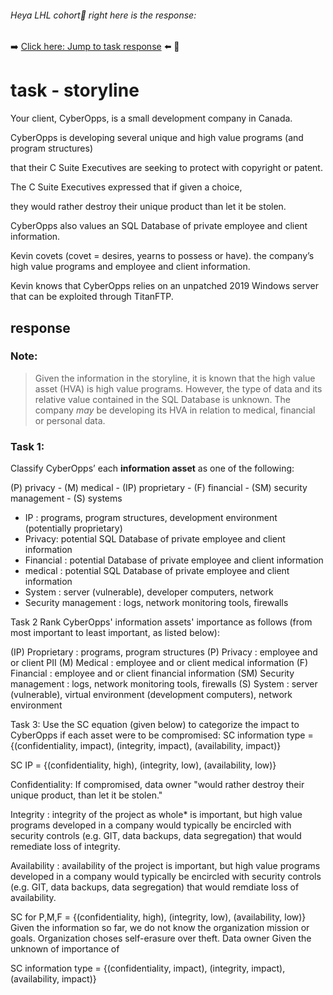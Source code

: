 <!-- Hey fancy seeing you here -->
###### Heya LHL cohort👋 right here is the response:
➡️ [Click here: Jump to task response](#response) ⬅️
🐜
# task - storyline

Your client, CyberOpps, is a small development company in Canada.

CyberOpps is developing several unique and high value programs (and program structures)

that their C Suite Executives are seeking to protect with copyright or patent.

The C Suite Executives expressed that if given a choice,

they would rather destroy their unique product
than let it be stolen.

CyberOpps also values an SQL Database of private employee and client information.

Kevin covets (covet = desires, yearns to possess or have). the company’s
high value programs and employee and client information.

Kevin knows that CyberOpps relies on
an unpatched 2019 Windows server
that can be exploited through TitanFTP.

## response

### Note:

> Given the information in the storyline, it is known that the high value asset (HVA) is high value programs.
> However, the type of data and its relative value contained in the SQL Database is unknown.
> The company *may* be developing its HVA in relation to medical, financial or personal data.

### Task 1:
Classify CyberOpps’ each **information asset** as one of the following:

(P) privacy - (M) medical - (IP) proprietary - (F) financial - (SM) security management - (S) systems

- IP : programs, program structures, development environment (potentially proprietary)
- Privacy: potential SQL Database of private employee and client information
- Financial : potential Database of private employee and client information
- medical : potential SQL Database of private employee and client information
- System : server (vulnerable), developer computers, network
- Security management : logs, network monitoring tools, firewalls

Task 2 Rank CyberOpps' information assets' importance as follows (from most important to least important, as listed below):

(IP) Proprietary : programs, program structures
(P)  Privacy : employee and or client PII 
(M)  Medical : employee and or client medical information
(F)  Financial : employee and or client financial information
(SM) Security management : logs, network monitoring tools, firewalls
(S)  System : server (vulnerable), virtual environment (development computers), network environment


Task 3: Use the SC equation (given below) to categorize the impact to CyberOpps if each asset were to be compromised:
SC information type = {(confidentiality, impact), (integrity, impact), (availability, impact)}

SC IP = {(confidentiality, high), (integrity, low), (availability, low)}

Confidentiality: If compromised, data owner "would rather destroy their unique product, than let it be stolen."

Integrity : integrity of the project as whole* is important, but high value programs developed in a company would typically be encircled with security controls (e.g. GIT, data backups, data segregation) that would remediate loss of integrity. 

Availability : availability of the project is important, but high value programs developed in a company would typically be encircled with security controls (e.g. GIT, data backups, data segregation) that would remdiate loss of availability.


SC for P,M,F = {(confidentiality, high), (integrity, low), (availability, low)}
Given the information so far, we do not know the organization mission or goals. Organization choses self-erasure over theft.
Data owner 
Given the unknown of importance of 







SC information type = {(confidentiality, impact), (integrity, impact), (availability, impact)}

